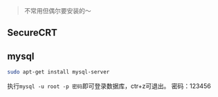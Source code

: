 > 不常用但偶尔要安装的～

## SecureCRT


## mysql
```bash
sudo apt-get install mysql-server
```
执行`mysql -u root -p 密码`即可登录数据库，ctr+z可退出。
密码：123456
